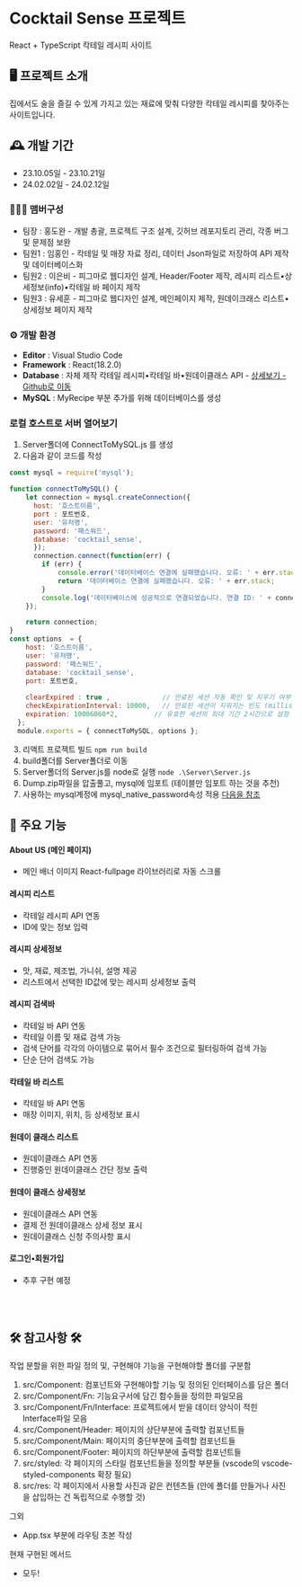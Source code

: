 
# Cocktail Sense 프로젝트
React + TypeScript 칵테일 레시피 사이트


## 🖥️ 프로젝트 소개
집에서도 술을 즐길 수 있게 가지고 있는 재료에 맞춰 다양한 칵테일 레시피를 찾아주는 사이트입니다.
<br>

## 🕰️ 개발 기간
* 23.10.05일 - 23.10.21일
* 24.02.02일 - 24.02.12일

### 🧑‍🤝‍🧑 맴버구성
 - 팀장  : 홍도완 - 개발 총괄, 프로젝트 구조 설계, 깃허브 레포지토리 관리, 각종 버그 및 문제점 보완
 - 팀원1 : 임홍인 - 칵테일 및 매장 자료 정리, 데이터 Json파일로 저장하여 API 제작 및 데이터베이스화
 - 팀원2 : 이은비 - 피그마로 웹디자인 설계, Header/Footer 제작, 레시피 리스트•상세정보(info)•칵테일 바 페이지 제작
 - 팀원3 : 유세훈 - 피그마로 웹디자인 설계, 메인페이지 제작, 원데이크래스 리스트•상세정보 페이지 제작

### ⚙️ 개발 환경
- **Editor** : Visual Studio Code
- **Framework** : React(18.2.0)
- **Database** : 자체 제작 칵테일 레시피•칵테일 바•원데이클래스 API - <a href="https://github.com/PowerGanjiHongin/IBA_Cocktail_recipe_API" >상세보기 - Github로 이동</a>
- **MySQL** : MyRecipe 부분 추가를 위해 데이터베이스를 생성

### 로컬 호스트로 서버 열어보기
1. Server폴더에 ConnectToMySQL.js 를 생성
2. 다음과 같이 코드를 작성
```javascript
const mysql = require('mysql');

function connectToMySQL() {
    let connection = mysql.createConnection({
      host: '호스트이름',
      port : 포트번호,
      user: '유저명',
      password: '패스워드',
      database: 'cocktail_sense',
      });
      connection.connect(function(err) {
        if (err) {
            console.error('데이터베이스 연결에 실패했습니다. 오류: ' + err.stack);
            return '데이터베이스 연결에 실패했습니다. 오류: ' + err.stack;
        }
        console.log('데이터베이스에 성공적으로 연결되었습니다. 연결 ID: ' + connection.threadId);
    });

    return connection;
}
const options  = {
    host: '호스트이름',
    user: '유저명',
    password: '패스워드',
    database: 'cocktail_sense',
    port: 포트번호,
  
    clearExpired : true ,             // 만료된 세션 자동 확인 및 지우기 여부
    checkExpirationInterval: 10000,   // 만료된 세션이 지워지는 빈도 (milliseconds)
    expiration: 10006060*2,         // 유효한 세션의 최대 기간 2시간으로 설정 (milliseconds) 
  };
  module.exports = { connectToMySQL, options };
```
3. 리액트 프로젝트 빌드 ```npm run build```
4. build폴더를 Server폴더로 이동
5. Server폴더의 Server.js를 node로 실행 ```node .\Server\Server.js```
6. Dump.zip파일을 압출풀고, mysql에 임포트 (테이블만 임포트 하는 것을 추천)
7. 사용하는 mysql계정에 mysql_native_password속성 적용 [다음을 참조](https://1mini2.tistory.com/88)

## 📌 주요 기능
#### About US (메인 페이지)
- 메인 배너 이미지 React-fullpage 라이브러리로 자동 스크롤
#### 레시피 리스트
- 칵테일 레시피 API 연동
- ID에 맞는 정보 입력
#### 레시피 상세정보
- 맛, 재료, 제조법, 가니쉬, 설명 제공
- 리스트에서 선택한 ID값에 맞는 레시피 상세정보 출력

#### 레시피 검색바
- 칵테일 바 API 연동
- 칵테일 이름 및 재료 검색 가능
- 검색 단어를 각각의 아이템으로 묶어서 필수 조건으로 필터링하여 검색 가능
- 단순 단어 검색도 가능
#### 칵테일 바 리스트
- 칵테일 바 API 연동
- 매장 이미지, 위치, 등 상세정보 표시
#### 원데이 클래스 리스트
- 원데이클래스 API 연동
- 진행중인 원데이클래스 간단 정보 출력
#### 원데이 클래스 상세정보
- 원데이클래스 API 연동
- 결제 전 원데이클래스 상세 정보 표시
- 원데이클래스 신청 주의사항 표시

#### 로그인•회원가입
- 추후 구현 예정
<br>
<br>


## 🛠 참고사항 🛠
작업 분할을 위한 파일 정의 및, 구현해야 기능을 구현해야할 폴더를 구분함

1. src/Component: 컴포넌트와 구현해야할 기능 및 정의된 인터페이스를 담은 폴더
2. src/Component/Fn: 기능요구서에 담긴 함수들을 정의한 파일모음
3. src/Component/Fn/Interface: 프로젝트에서 받을 데이터 양식이 적힌 Interface파일 모음
4. src/Component/Header: 페이지의 상단부분에 출력할 컴포넌트들
5. src/Component/Main: 페이지의 중단부분에 출력할 컴포넌트들
6. src/Component/Footer: 페이지의 하단부분에 출력할 컴포넌트들
7. src/styled: 각 페이지의 스타일 컴포넌트들을 정의할 부분들 (vscode의 vscode-styled-components 확장 필요)
8. src/res: 각 페이지에서 사용할 사진과 같은 컨텐츠들 (안에 폴더를 만들거나 사진을 삽입하는 건 독립적으로 수행할 것)

그외 
- App.tsx 부분에 라우팅 초본 작성

현재 구현된 메서드
- 모두!


